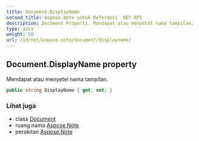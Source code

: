 ```yaml
---
title: Document.DisplayName
second_title: Aspose.Note untuk Referensi .NET API
description: Document Properti. Mendapat atau menyetel nama tampilan.
type: docs
weight: 50
url: /id/net/aspose.note/document/displayname/
---
```

## Document.DisplayName property

Mendapat atau menyetel nama tampilan.

```csharp
public string DisplayName { get; set; }
```

### Lihat juga

* class [Document](../)
* ruang nama [Aspose.Note](../../document/)
* perakitan [Aspose.Note](../../../)


